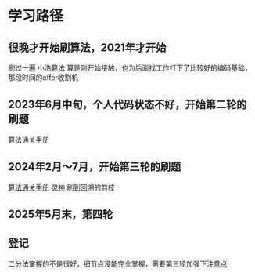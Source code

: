 # 学习路径

## 很晚才开始刷算法，2021年才开始

刷过一遍 [小浩算法](https://www.geekxh.com/1.4.%E4%BA%8C%E5%8F%89%E6%A0%91%E7%B3%BB%E5%88%97/408.html#_01%E3%80%81%E5%89%AA%E6%9E%9D%E6%A6%82%E8%BF%B0
) 算是刚开始接触，也为后面找工作打下了比较好的编码基础，那段时间的offer收割机

## 2023年6月中旬，个人代码状态不好，开始第二轮的刷题

[算法通关手册](https://algo.itcharge.cn/00.Introduction/01.Data-Structures-Algorithms/)

## 2024年2月～7月，开始第三轮的刷题

[算法通关手册](https://algo.itcharge.cn/00.Introduction/01.Data-Structures-Algorithms/)
[灵神](https://github.com/EndlessCheng/codeforces-go/blob/master/leetcode/README.md) 刷到回溯的剪枝

## 2025年5月末，第四轮

## 登记

二分法掌握的不是很好，细节点没能完全掌握，需要第三轮加强下[注意点](https://algo.itcharge.cn/01.Array/03.Array-Binary-Search/02.Array-Binary-Search-02/)
